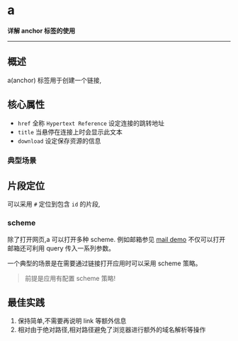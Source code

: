 # a

**详解 anchor 标签的使用**

----


## 概述
a(anchor) 标签用于创建一个链接,


## 核心属性
* `href` 全称 `Hypertext Reference` 设定连接的跳转地址
* `title` 当悬停在连接上时会显示此文本
* `download` 设定保存资源的信息

### 典型场景
## 片段定位 
可以采用 `#` 定位到包含 `id` 的片段,
<!-- TODO: 浏览器如何确定具体的定位点需搞清楚 -->

### scheme
除了打开网页,a 可以打开多种 scheme.
例如邮箱参见 [mail demo](./a-href_mail.html) 不仅可以打开邮箱还可利用 query 传入一系列参数。

一个典型的场景是在需要通过链接打开应用时可以采用 scheme 策略。

> 前提是应用有配置 scheme 策略!


## 最佳实践
1. 保持简单,不需要再说明 link 等额外信息
2. 相对由于绝对路径,相对路径避免了浏览器进行额外的域名解析等操作